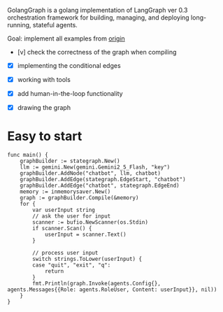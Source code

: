 GolangGraph is a golang implementation of LangGraph ver 0.3 orchestration framework for building, managing, and deploying long-running, stateful agents.

Goal: implement all examples from [origin](https://langchain-ai.github.io/langgraph/concepts/why-langgraph/)

- [v] check the correctness of the graph when compiling
- [x] implementing the conditional edges
- [x] working with tools
- [x] add human-in-the-loop functionality
- [x] drawing the graph


# Easy to start

```
func main() {
	graphBuilder := stategraph.New()
	llm := gemini.New(gemini.Gemini2_5_Flash, "key")
	graphBuilder.AddNode("chatbot", llm, chatbot)
	graphBuilder.AddEdge(stategraph.EdgeStart, "chatbot")
	graphBuilder.AddEdge("chatbot", stategraph.EdgeEnd)
	memory := inmemorysaver.New()
	graph := graphBuilder.Compile(&memory)
	for {
		var userInput string
		// ask the user for input
		scanner := bufio.NewScanner(os.Stdin)
		if scanner.Scan() {
			userInput = scanner.Text()
		}

		// process user input
		switch strings.ToLower(userInput) {
		case "quit", "exit", "q":
			return
		}
		fmt.Println(graph.Invoke(agents.Config{}, agents.Messages{{Role: agents.RoleUser, Content: userInput}}, nil))
	}
}
```

